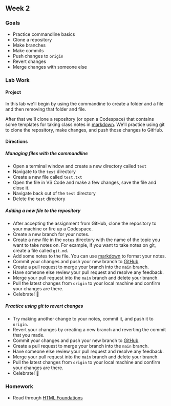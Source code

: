 ## Week 2

### Goals

* Practice commandline basics
* Clone a repository
* Make branches
* Make commits
* Push changes to `origin`
* Revert changes
* Merge changes with someone else

### Lab Work

#### Project

In this lab we'll begin by using the commandine to create a folder and a file and then removing that folder and file.

After that we'll clone a repository (or open a Codespace) that contains some templates for taking class notes in [markdown](https://www.markdownguide.org/). We'll practice using git to clone the repository, make changes, and push those changes to GitHub.

#### Directions

##### Managing files with the commandline
* Open a terminal window and create a new directory called `test`
* Navigate to the `test` directory
* Create a new file called `test.txt`
* Open the file in VS Code and make a few changes, save the file and close it.
* Navigate back out of the `test` directory
* Delete the `test` directory

##### Adding a new file to the repository
* After accepting the assignment from GitHub, clone the repository to your machine or fire up a Codespace.
* Create a new branch for your notes.
* Create a new file in the `notes` directory with the name of the topic you want to take notes on. For example, if you want to take notes on git, create a file called `git.md`.
* Add some notes to the file. You can use [markdown](https://www.markdownguide.org/) to format your notes.
* Commit your changes and push your new branch to [GitHub](https://github.com).
* Create a pull request to merge your branch into the `main` branch.
* Have someone else review your pull request and resolve any feedback.
* Merge your pull request into the `main` branch and delete your branch.
* Pull the latest changes from `origin` to your local machine and confirm your changes are there.
* Celebrate! 🎉

##### Practice using git to revert changes
* Try making another change to your notes, commit it, and push it to `origin`.
* Revert your changes by creating a new branch and reverting the commit that you made.
* Commit your changes and push your new branch to [GitHub](https://github.com).
* Create a pull request to merge your branch into the `main` branch.
* Have someone else review your pull request and resolve any feedback.
* Merge your pull request into the `main` branch and delete your branch.
* Pull the latest changes from `origin` to your local machine and confirm your changes are there.
* Celebrate! 🎉

### Homework

* Read through [HTML Foundations](https://www.theodinproject.com/paths/foundations/courses/foundations#html-foundations)
